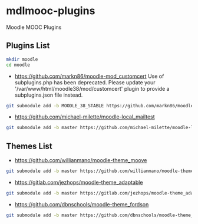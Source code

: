 # mdlmooc-plugins
Moodle MOOC Plugins

## Plugins List

```bash
mkdir moodle
cd moodle
```

- https://github.com/markn86/moodle-mod_customcert
Use of subplugins.php has been deprecated. Please update your '/var/www/html/moodle38/mod/customcert' plugin to provide a subplugins.json file instead.
```bash
git submodule add -b MOODLE_38_STABLE https://github.com/markn86/moodle-mod_customcert.git mod/customcert
```

- https://github.com/michael-milette/moodle-local_mailtest

```bash
git submodule add -b master https://github.com/michael-milette/moodle-local_mailtest.git local/mailtest
```


## Themes List

- https://github.com/willianmano/moodle-theme_moove
```bash
git submodule add -b master https://github.com/willianmano/moodle-theme_moove.git theme/moove
```


- https://gitlab.com/jezhops/moodle-theme_adaptable
```bash
git submodule add -b master https://gitlab.com/jezhops/moodle-theme_adaptable.git theme/adaptable
```

- https://github.com/dbnschools/moodle-theme_fordson
```bash
git submodule add -b master https://github.com/dbnschools/moodle-theme_fordson.git theme/fordson
```

